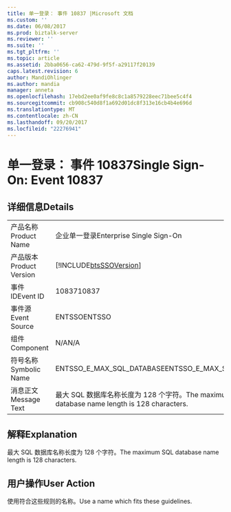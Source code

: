 ```yaml
---
title: 单一登录： 事件 10837 |Microsoft 文档
ms.custom: ''
ms.date: 06/08/2017
ms.prod: biztalk-server
ms.reviewer: ''
ms.suite: ''
ms.tgt_pltfrm: ''
ms.topic: article
ms.assetid: 2bba0656-ca62-479d-9f5f-a29117f20139
caps.latest.revision: 6
author: MandiOhlinger
ms.author: mandia
manager: anneta
ms.openlocfilehash: 17ebd2ee0af9fe8c8c1a8579228eec71bee5c4f4
ms.sourcegitcommit: cb908c540d8f1a692d01dc8f313e16cb4b4e696d
ms.translationtype: MT
ms.contentlocale: zh-CN
ms.lasthandoff: 09/20/2017
ms.locfileid: "22276941"
---
```

# <a name="single-sign-on-event-10837"></a><span data-ttu-id="0430a-102">单一登录： 事件 10837</span><span class="sxs-lookup"><span data-stu-id="0430a-102">Single Sign-On: Event 10837</span></span>
## <a name="details"></a><span data-ttu-id="0430a-103">详细信息</span><span class="sxs-lookup"><span data-stu-id="0430a-103">Details</span></span>  
  
|||  
|-|-|  
|<span data-ttu-id="0430a-104">产品名称</span><span class="sxs-lookup"><span data-stu-id="0430a-104">Product Name</span></span>|<span data-ttu-id="0430a-105">企业单一登录</span><span class="sxs-lookup"><span data-stu-id="0430a-105">Enterprise Single Sign-On</span></span>|  
|<span data-ttu-id="0430a-106">产品版本</span><span class="sxs-lookup"><span data-stu-id="0430a-106">Product Version</span></span>|[!INCLUDE[btsSSOVersion](../includes/btsssoversion-md.md)]|  
|<span data-ttu-id="0430a-107">事件 ID</span><span class="sxs-lookup"><span data-stu-id="0430a-107">Event ID</span></span>|<span data-ttu-id="0430a-108">10837</span><span class="sxs-lookup"><span data-stu-id="0430a-108">10837</span></span>|  
|<span data-ttu-id="0430a-109">事件源</span><span class="sxs-lookup"><span data-stu-id="0430a-109">Event Source</span></span>|<span data-ttu-id="0430a-110">ENTSSO</span><span class="sxs-lookup"><span data-stu-id="0430a-110">ENTSSO</span></span>|  
|<span data-ttu-id="0430a-111">组件</span><span class="sxs-lookup"><span data-stu-id="0430a-111">Component</span></span>|<span data-ttu-id="0430a-112">N/A</span><span class="sxs-lookup"><span data-stu-id="0430a-112">N/A</span></span>|  
|<span data-ttu-id="0430a-113">符号名称</span><span class="sxs-lookup"><span data-stu-id="0430a-113">Symbolic Name</span></span>|<span data-ttu-id="0430a-114">ENTSSO_E_MAX_SQL_DATABASE</span><span class="sxs-lookup"><span data-stu-id="0430a-114">ENTSSO_E_MAX_SQL_DATABASE</span></span>|  
|<span data-ttu-id="0430a-115">消息正文</span><span class="sxs-lookup"><span data-stu-id="0430a-115">Message Text</span></span>|<span data-ttu-id="0430a-116">最大 SQL 数据库名称长度为 128 个字符。</span><span class="sxs-lookup"><span data-stu-id="0430a-116">The maximum SQL database name length is 128 characters.</span></span>|  
  
## <a name="explanation"></a><span data-ttu-id="0430a-117">解释</span><span class="sxs-lookup"><span data-stu-id="0430a-117">Explanation</span></span>  
 <span data-ttu-id="0430a-118">最大 SQL 数据库名称长度为 128 个字符。</span><span class="sxs-lookup"><span data-stu-id="0430a-118">The maximum SQL database name length is 128 characters.</span></span>  
  
## <a name="user-action"></a><span data-ttu-id="0430a-119">用户操作</span><span class="sxs-lookup"><span data-stu-id="0430a-119">User Action</span></span>  
 <span data-ttu-id="0430a-120">使用符合这些规则的名称。</span><span class="sxs-lookup"><span data-stu-id="0430a-120">Use a name which fits these guidelines.</span></span>